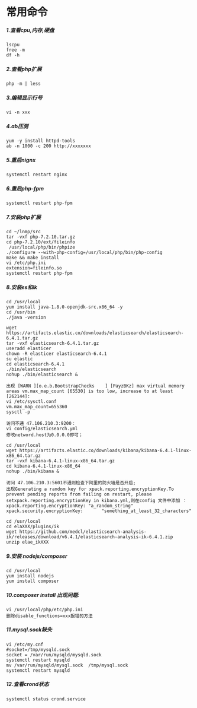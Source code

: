 # 常用命令

##### [](#bviemt)1.查看cpu,内存,硬盘
    lscpu
    free -m
    df -h
##### [](#bviemt)2.查看php扩展
    php -m | less
##### [](#bviemt)3.编辑显示行号
    vi -n xxx
##### [](#bviemt)4.ab压测
    yum -y install httpd-tools
    ab -n 1000 -c 200 http://xxxxxxx
##### [](#bviemt)5.重启nignx
    systemctl restart nginx
##### [](#bviemt)6.重启php-fpm
    systemctl restart php-fpm
##### [](#bviemt)7.安装php扩展
    cd ~/lnmp/src
    tar -vxf php-7.2.10.tar.gz
    cd php-7.2.10/ext/fileinfo
     /usr/local/php/bin/phpize
    ./configure --with-php-config=/usr/local/php/bin/php-config
    make && make install
    vi /etc/php.ini
    extension=fileinfo.so
    systemctl restart php-fpm
##### [](#bviemt)8.安装es和ik
    cd /usr/local
    yum install java-1.8.0-openjdk-src.x86_64 -y
    cd /usr/bin
    ./java -version
    
    wget https://artifacts.elastic.co/downloads/elasticsearch/elasticsearch-6.4.1.tar.gz
    tar -vxf elasticsearch-6.4.1.tar.gz	
    useradd elasticer
    chown -R elasticer elasticsearch-6.4.1
    su elastic
    cd elasticsearch-6.4.1
    ./bin/elasticsearch 
    nohup ./bin/elasticsearch &
    
    出现 [WARN ][o.e.b.BootstrapChecks    ] [PayzBKz] max virtual memory areas vm.max_map_count [65530] is too low, increase to at least [262144]:
    vi /etc/sysctl.conf 
    vm.max_map_count=655360
    sysctl -p
    
    访问不通 47.106.210.3:9200：
    vi config/elasticsearch.yml
    修改netword.host为0.0.0.0即可；
    
    cd /usr/local
    wget https://artifacts.elastic.co/downloads/kibana/kibana-6.4.1-linux-x86_64.tar.gz
    tar -vxf kibana-6.4.1-linux-x86_64.tar.gz
    cd kibana-6.4.1-linux-x86_64
    nohup ./bin/kibana &
    
    访问 47.106.210.3:5601不通则检查下阿里的防火墙是否开启;
    出现Generating a random key for xpack.reporting.encryptionKey.To prevent pending reports from failing on restart, please setxpack.reporting.encryptionKey in kibana.yml,则在config 文件中添加 ：	
    xpack.reporting.encryptionKey: "a_random_string"
    xpack.security.encryptionKey: 		"something_at_least_32_characters"
    
    cd /usr/local
    cd elaXXX/plugins/ik
    wget https://github.com/medcl/elasticsearch-analysis-ik/releases/download/v6.4.1/elasticsearch-analysis-ik-6.4.1.zip
    unzip elae_ikXXX 
##### [](#bviemt)9.安装 nodejs/composer
    cd /usr/local
    yum install nodejs
    yum install composer
##### [](#bviemt)10.composer install 出现问题:
    vi /usr/local/php/etc/php.ini
    删除disable_functions=xxx报错的方法
##### [](#bviemt)11.mysql.sock缺失
    vi /etc/my.cnf
    #socket=/tmp/mysqld.sock
    socket = /var/run/mysqld/mysqld.sock 
    systemctl restart mysqld
    mv /var/run/mysqld/mysql.sock  /tmp/mysql.sock
    systemctl restart mysqld
##### [](#bviemt)12.查看crond状态
    systemctl status crond.service 
